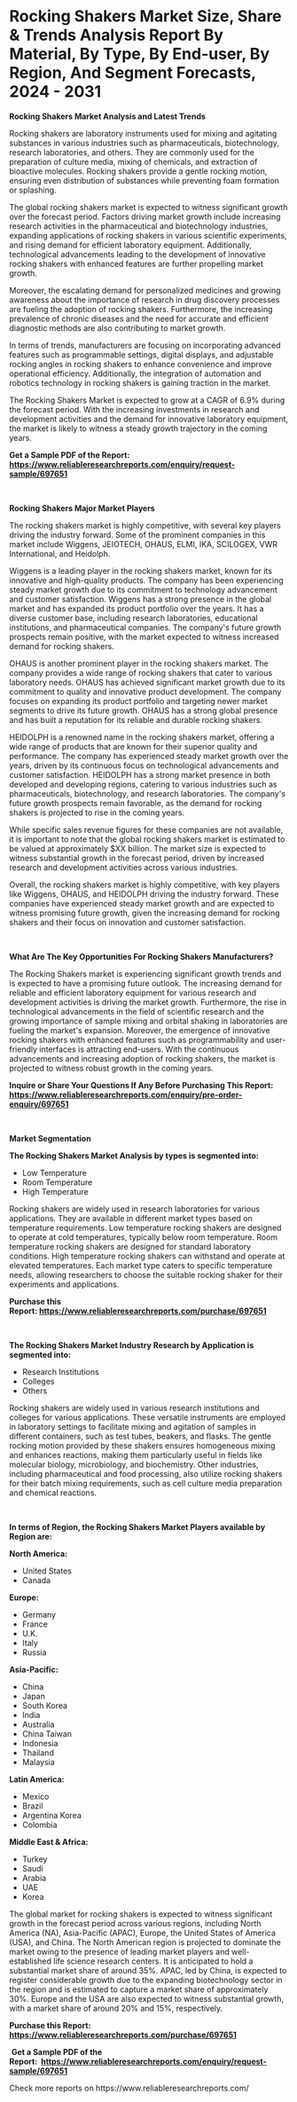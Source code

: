 <p><h1>Rocking Shakers Market Size, Share & Trends Analysis Report By Material, By Type, By End-user, By Region, And Segment Forecasts, 2024 - 2031</h1></p><p><strong>Rocking Shakers Market Analysis and Latest Trends</strong></p>
<p><p>Rocking shakers are laboratory instruments used for mixing and agitating substances in various industries such as pharmaceuticals, biotechnology, research laboratories, and others. They are commonly used for the preparation of culture media, mixing of chemicals, and extraction of bioactive molecules. Rocking shakers provide a gentle rocking motion, ensuring even distribution of substances while preventing foam formation or splashing.</p><p>The global rocking shakers market is expected to witness significant growth over the forecast period. Factors driving market growth include increasing research activities in the pharmaceutical and biotechnology industries, expanding applications of rocking shakers in various scientific experiments, and rising demand for efficient laboratory equipment. Additionally, technological advancements leading to the development of innovative rocking shakers with enhanced features are further propelling market growth.</p><p>Moreover, the escalating demand for personalized medicines and growing awareness about the importance of research in drug discovery processes are fueling the adoption of rocking shakers. Furthermore, the increasing prevalence of chronic diseases and the need for accurate and efficient diagnostic methods are also contributing to market growth.</p><p>In terms of trends, manufacturers are focusing on incorporating advanced features such as programmable settings, digital displays, and adjustable rocking angles in rocking shakers to enhance convenience and improve operational efficiency. Additionally, the integration of automation and robotics technology in rocking shakers is gaining traction in the market.</p><p>The Rocking Shakers Market is expected to grow at a CAGR of 6.9% during the forecast period. With the increasing investments in research and development activities and the demand for innovative laboratory equipment, the market is likely to witness a steady growth trajectory in the coming years.</p></p>
<p><strong>Get a Sample PDF of the Report:&nbsp; <a href="https://www.reliableresearchreports.com/enquiry/request-sample/697651">https://www.reliableresearchreports.com/enquiry/request-sample/697651</a></strong></p>
<p>&nbsp;</p>
<p><strong>Rocking Shakers Major Market Players</strong></p>
<p><p>The rocking shakers market is highly competitive, with several key players driving the industry forward. Some of the prominent companies in this market include Wiggens, JEIOTECH, OHAUS, ELMI, IKA, SCILOGEX, VWR International, and Heidolph.</p><p>Wiggens is a leading player in the rocking shakers market, known for its innovative and high-quality products. The company has been experiencing steady market growth due to its commitment to technology advancement and customer satisfaction. Wiggens has a strong presence in the global market and has expanded its product portfolio over the years. It has a diverse customer base, including research laboratories, educational institutions, and pharmaceutical companies. The company's future growth prospects remain positive, with the market expected to witness increased demand for rocking shakers.</p><p>OHAUS is another prominent player in the rocking shakers market. The company provides a wide range of rocking shakers that cater to various laboratory needs. OHAUS has achieved significant market growth due to its commitment to quality and innovative product development. The company focuses on expanding its product portfolio and targeting newer market segments to drive its future growth. OHAUS has a strong global presence and has built a reputation for its reliable and durable rocking shakers.</p><p>HEIDOLPH is a renowned name in the rocking shakers market, offering a wide range of products that are known for their superior quality and performance. The company has experienced steady market growth over the years, driven by its continuous focus on technological advancements and customer satisfaction. HEIDOLPH has a strong market presence in both developed and developing regions, catering to various industries such as pharmaceuticals, biotechnology, and research laboratories. The company's future growth prospects remain favorable, as the demand for rocking shakers is projected to rise in the coming years.</p><p>While specific sales revenue figures for these companies are not available, it is important to note that the global rocking shakers market is estimated to be valued at approximately $XX billion. The market size is expected to witness substantial growth in the forecast period, driven by increased research and development activities across various industries.</p><p>Overall, the rocking shakers market is highly competitive, with key players like Wiggens, OHAUS, and HEIDOLPH driving the industry forward. These companies have experienced steady market growth and are expected to witness promising future growth, given the increasing demand for rocking shakers and their focus on innovation and customer satisfaction.</p></p>
<p>&nbsp;</p>
<p><strong>What Are The Key Opportunities For Rocking Shakers Manufacturers?</strong></p>
<p><p>The Rocking Shakers market is experiencing significant growth trends and is expected to have a promising future outlook. The increasing demand for reliable and efficient laboratory equipment for various research and development activities is driving the market growth. Furthermore, the rise in technological advancements in the field of scientific research and the growing importance of sample mixing and orbital shaking in laboratories are fueling the market's expansion. Moreover, the emergence of innovative rocking shakers with enhanced features such as programmability and user-friendly interfaces is attracting end-users. With the continuous advancements and increasing adoption of rocking shakers, the market is projected to witness robust growth in the coming years.</p></p>
<p><strong>Inquire or Share Your Questions If Any Before Purchasing This Report: <a href="https://www.reliableresearchreports.com/enquiry/pre-order-enquiry/697651">https://www.reliableresearchreports.com/enquiry/pre-order-enquiry/697651</a></strong></p>
<p>&nbsp;</p>
<p><strong>Market Segmentation</strong></p>
<p><strong>The Rocking Shakers Market Analysis by types is segmented into:</strong></p>
<p><ul><li>Low Temperature</li><li>Room Temperature</li><li>High Temperature</li></ul></p>
<p><p>Rocking shakers are widely used in research laboratories for various applications. They are available in different market types based on temperature requirements. Low temperature rocking shakers are designed to operate at cold temperatures, typically below room temperature. Room temperature rocking shakers are designed for standard laboratory conditions. High temperature rocking shakers can withstand and operate at elevated temperatures. Each market type caters to specific temperature needs, allowing researchers to choose the suitable rocking shaker for their experiments and applications.</p></p>
<p><strong>Purchase this Report:&nbsp;<a href="https://www.reliableresearchreports.com/purchase/697651">https://www.reliableresearchreports.com/purchase/697651</a></strong></p>
<p>&nbsp;</p>
<p><strong>The Rocking Shakers Market Industry Research by Application is segmented into:</strong></p>
<p><ul><li>Research Institutions</li><li>Colleges</li><li>Others</li></ul></p>
<p><p>Rocking shakers are widely used in various research institutions and colleges for various applications. These versatile instruments are employed in laboratory settings to facilitate mixing and agitation of samples in different containers, such as test tubes, beakers, and flasks. The gentle rocking motion provided by these shakers ensures homogeneous mixing and enhances reactions, making them particularly useful in fields like molecular biology, microbiology, and biochemistry. Other industries, including pharmaceutical and food processing, also utilize rocking shakers for their batch mixing requirements, such as cell culture media preparation and chemical reactions.</p></p>
<p>&nbsp;</p>
<p><strong>In terms of Region, the Rocking Shakers Market Players available by Region are:</strong></p>
<p>
    <p> <strong> North America: </strong>
        <ul>
            <li>United States</li>
            <li>Canada</li>
        </ul>
        </p> 
    <p> <strong> Europe: </strong>
        <ul>
            <li>Germany</li>
            <li>France</li>
            <li>U.K.</li>
            <li>Italy</li>
            <li>Russia</li>
        </ul>
        </p> 
    <p> <strong> Asia-Pacific: </strong>
        <ul>
            <li>China</li>
            <li>Japan</li>
            <li>South Korea</li>
            <li>India</li>
            <li>Australia</li>
            <li>China Taiwan</li>
            <li>Indonesia</li>
            <li>Thailand</li>
            <li>Malaysia</li>
        </ul>
        </p> 
    <p> <strong> Latin America: </strong>
        <ul>
            <li>Mexico</li>
            <li>Brazil</li>
            <li>Argentina Korea</li>
            <li>Colombia</li>
        </ul>
        </p> 
    <p> <strong> Middle East & Africa: </strong>
        <ul>
            <li>Turkey</li>
            <li>Saudi</li>
            <li>Arabia</li>
            <li>UAE</li>
            <li>Korea</li>
        </ul>
    </p>
    </p>
<p><p>The global market for rocking shakers is expected to witness significant growth in the forecast period across various regions, including North America (NA), Asia-Pacific (APAC), Europe, the United States of America (USA), and China. The North American region is projected to dominate the market owing to the presence of leading market players and well-established life science research centers. It is anticipated to hold a substantial market share of around 35%. APAC, led by China, is expected to register considerable growth due to the expanding biotechnology sector in the region and is estimated to capture a market share of approximately 30%. Europe and the USA are also expected to witness substantial growth, with a market share of around 20% and 15%, respectively.</p></p>
<p><strong>Purchase this Report: <a href="https://www.reliableresearchreports.com/purchase/697651">https://www.reliableresearchreports.com/purchase/697651</a></strong></p>
<p>&nbsp;<strong>Get a Sample PDF of the Report:&nbsp;&nbsp;<a href="https://www.reliableresearchreports.com/enquiry/request-sample/697651">https://www.reliableresearchreports.com/enquiry/request-sample/697651</a></strong></p>
<p><strong></strong></p>
<p>Check more reports on https://www.reliableresearchreports.com/</p>